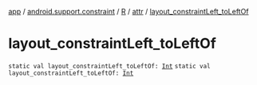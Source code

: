 [app](../../../index.md) / [android.support.constraint](../../index.md) / [R](../index.md) / [attr](index.md) / [layout_constraintLeft_toLeftOf](./layout_constraint-left_to-left-of.md)

# layout_constraintLeft_toLeftOf

`static val layout_constraintLeft_toLeftOf: `[`Int`](https://kotlinlang.org/api/latest/jvm/stdlib/kotlin/-int/index.html)
`static val layout_constraintLeft_toLeftOf: `[`Int`](https://kotlinlang.org/api/latest/jvm/stdlib/kotlin/-int/index.html)